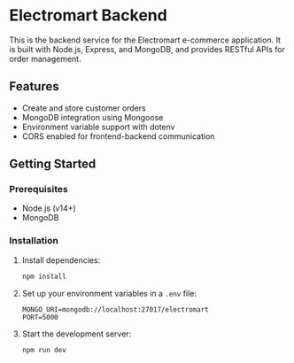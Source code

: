 # Electromart Backend

This is the backend service for the Electromart e-commerce application. It is built with Node.js, Express, and MongoDB, and provides RESTful APIs for order management.

## Features

- Create and store customer orders
- MongoDB integration using Mongoose
- Environment variable support with dotenv
- CORS enabled for frontend-backend communication

## Getting Started

### Prerequisites

- Node.js (v14+)
- MongoDB

### Installation

1. Install dependencies:
   ```sh
   npm install
   ```
2. Set up your environment variables in a `.env` file:
   ```env
   MONGO_URI=mongodb://localhost:27017/electromart
   PORT=5000
   ```
3. Start the development server:
   ```sh
   npm run dev
   ```